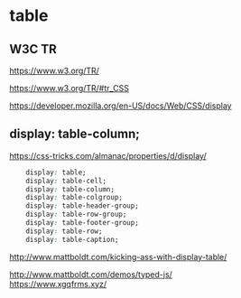 # table  


## W3C TR  

https://www.w3.org/TR/  

https://www.w3.org/TR/#tr_CSS  

https://developer.mozilla.org/en-US/docs/Web/CSS/display  






##  display: table-column;  

https://css-tricks.com/almanac/properties/d/display/  


```css
    display: table;
    display: table-cell;
    display: table-column;
    display: table-colgroup;
    display: table-header-group;
    display: table-row-group;
    display: table-footer-group;
    display: table-row;
    display: table-caption;
``` 



http://www.mattboldt.com/kicking-ass-with-display-table/  

http://www.mattboldt.com/demos/typed-js/  
https://www.xgqfrms.xyz/  





